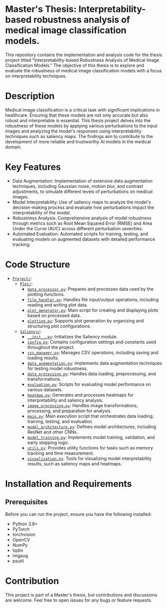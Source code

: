 # Master's Thesis: Interpretability-based robustness analysis of medical image classification models.

This repository contains the implementation and analysis code for the thesis project titled "Interpretability-based Robustness Analysis of Medical Image Classification Models." The objective of this thesis is to explore and evaluate the robustness of medical image classification models with a focus on interpretability techniques.

# Description
Medical image classification is a critical task with significant implications in healthcare. Ensuring that these models are not only accurate but also robust and interpretable is essential. This thesis project delves into the robustness of these models by applying various perturbations to the input images and analyzing the model's responses using interpretability techniques such as saliency maps. The findings aim to contribute to the development of more reliable and trustworthy AI models in the medical domain.

# Key Features
- Data Augmentation: Implementation of extensive data augmentation techniques, including Gaussian noise, motion blur, and contrast adjustments, to simulate different levels of perturbations on medical images.
- Model Interpretability: Use of saliency maps to analyze the model's decision-making process and evaluate how perturbations impact the interpretability of the model.
- Robustness Analysis: Comprehensive analysis of model robustness through metrics such as Root Mean Squared Error (RMSE) and Area Under the Curve (AUC) across different perturbation severities.
- Automated Evaluation: Automated scripts for training, testing, and evaluating models on augmented datasets with detailed performance tracking.

# Code Structure
* [`Project/`](Project/):
   * [`Plot/`](Project/Plot/):
       * [`data_processor.py`](Project/Plot/dataset.py): Prepares and processes data used by the plotting functions.
       * [`file_handler.py`](Project/Plot/file_handler.py): Handles file input/output operations, including reading and writing plot data.
       * [`plot_generator.py`](Project/Plot/plot_generator.py): Main script for creating and displaying plots based on processed data.
       * [`plotting.py`](Project/Plot/plotting.py): Supports plot generation by organizing and structuring plot configurations.
   * [`Saliency/`](Project/Saliency/):
       * [`__init__.py`](Project/Saliency/__init__.py): Initializes the Saliency module.
       * [`config.py`](Project/Saliency/config.py): Contains configuration settings and constants used throughout the project.
       * [`csv_manager.py`](Project/Saliency/csv_manager.py): Manages CSV operations, including saving and loading results.
       * [`data_augmentation.py`](Project/Saliency/data_augmentation.py): Implements data augmentation techniques for testing model robustness.
       * [`data_processing.py`](Project/Saliency/data_processing.py): Handles data loading, preprocessing, and transformations.
       * [`evaluation.py`](Project/Saliency/evaluation.py): Scripts for evaluating model performance on various datasets.
       * [`heatmap.py`](Project/Saliency/heatmap.py): Generates and processes heatmaps for interpretability and saliency analysis.
       * [`image_processing.py`](Project/Saliency/image_processing.py): Handles image transformations, processing, and preparation for analysis.
       * [`main.py`](Project/Saliency/main.py): Main execution script that orchestrates data loading, training, testing, and evaluation.
       * [`model_architecture.py`](Project/Saliency/model_architecture.py): Defines model architectures, including ResNet and other CNNs.
       * [`model_training.py`](Project/Saliency/model_training.py): Implements model training, validation, and early stopping logic.
       * [`utils.py`](Project/Saliency/utils.py): Provides utility functions for tasks such as memory tracking and time measurement.
       * [`visualization.py`](Project/Saliency/visualization.py): Tools for visualizing model interpretability results, such as saliency maps and heatmaps.


# Installation and Requirements
## Prerequisites
Before you can run the project, ensure you have the following installed:

- Python 3.8+
- PyTorch
- torchvision
- OpenCV
- NumPy
- tqdm
- imgaug
- psutil


# Contribution
This project is part of a Master's thesis, but contributions and discussions are welcome. Feel free to open issues for any bugs or feature requests.

